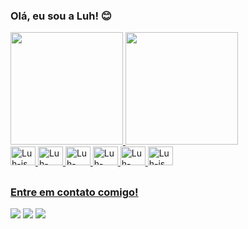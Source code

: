 ### Olá, eu sou a Luh! 😊

<div>
  <a href="https://www.linkedin.com/in/luciana-ven%C3%A2nco-76119318b/">
  <img height="180em" src="https://github-readme-stats.vercel.app/api?username=lucianavenancio&show_icons=true&theme=synthwave&include_all_commits=true&count_private=true"/>
  <img height="180em" src="https://github-readme-stats.vercel.app/api/top-langs/?username=lucianavenancio&layout=compact&langs_count=16&theme=synthwave"/>
</div>
<div>
  <img align"center" alt="Luh-js" height="30" width="40" src="https://cdn.jsdelivr.net/gh/devicons/devicon/icons/javascript/javascript-original.svg">
  <img align"center" alt="Luh-css" height="30" width="40" src="https://cdn.jsdelivr.net/gh/devicons/devicon/icons/css3/css3-original.svg" >
  <img align"center" alt="Luh-html" height="30" width="40" src="https://cdn.jsdelivr.net/gh/devicons/devicon/icons/html5/html5-original.svg">
  <img align"center" alt="Luh-php" height="30" width="40" src="https://cdn.jsdelivr.net/gh/devicons/devicon/icons/php/php-original.svg">
  <img align"center" alt="Luh-vue" height="30" width="40" src="https://cdn.jsdelivr.net/gh/devicons/devicon/icons/vuejs/vuejs-original.svg">
  <img align"center" alt="Luh-js" height="30" width="40" src="https://cdn.jsdelivr.net/gh/devicons/devicon/icons/python/python-original.svg">
</div>
  
##

### Entre em contato comigo!
<div>
  <a href="mailto:lucianavenancio54@gmail.com" target="_blank"><img src="https://img.shields.io/badge/Gmail-D14836?style=for-the-badge&logo=gmail&logoColor=white"></a>
  <a href="https://www.linkedin.com/in/luciana-venancio/" target="_blank"><img src="https://img.shields.io/badge/LinkedIn-0077B5?style=for-the-badge&logo=linkedin&logoColor=white"></a>
  <a href="https://api.whatsapp.com/send?phone=5515996570866&text=Ol%C3%A1!%20Inicie%20seu%20chat%20com%20a%20Luciana%20%3A)" target="_blank"><img src="https://img.shields.io/badge/WhatsApp-25D366?style=for-the-badge&logo=whatsapp&logoColor=white"></a>
</div>
  

  
